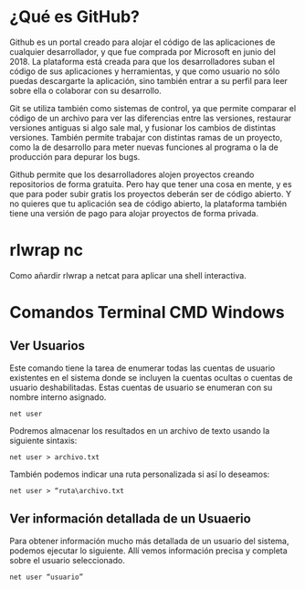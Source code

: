 
# ¿Qué es GitHub?

Github es un portal creado para alojar el código de las aplicaciones de cualquier desarrollador, y que fue comprada por Microsoft en junio del 2018.
La plataforma está creada para que los desarrolladores suban el código de sus aplicaciones y herramientas, y que como usuario no sólo puedas
descargarte la aplicación, sino también entrar a su perfil para leer sobre ella o colaborar con su desarrollo.

Git se utiliza también como sistemas de control, ya que permite comparar el código de un archivo para ver las diferencias entre las versiones, restaurar versiones
antiguas si algo sale mal, y fusionar los cambios de distintas versiones. También permite trabajar con distintas ramas de un proyecto, como la de desarrollo
para meter nuevas funciones al programa o la de producción para depurar los bugs.

Github permite que los desarrolladores alojen proyectos creando repositorios de forma gratuita. Pero hay que tener una cosa en mente, y es que para poder subir gratis
los proyectos deberán ser de código abierto. Y no quieres que tu aplicación sea de código abierto, la plataforma también tiene una versión de pago para alojar proyectos
de forma privada.


# rlwrap nc

Como añardir rlwrap a netcat para aplicar una shell interactiva.



# Comandos Terminal CMD Windows

## Ver Usuarios

Este comando tiene la tarea de enumerar todas las cuentas de usuario existentes en el sistema donde se incluyen la cuentas ocultas o cuentas de usuario deshabilitadas.
Estas cuentas de usuario se enumeran con su nombre interno asignado.

    net user
      
Podremos almacenar los resultados en un archivo de texto usando la siguiente sintaxis:

    net user > archivo.txt

También podemos indicar una ruta personalizada si así lo deseamos:
 
    net user > “ruta\archivo.txt
    
## Ver información detallada de un Usuaerio

Para obtener información mucho más detallada de un usuario del sistema, podemos ejecutar lo siguiente. Allí
vemos información precisa y completa sobre el usuario seleccionado.

    net user “usuario”
